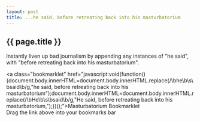 ```yaml
---
layout: post
title: ...he said, before retreating back into his masturbatorium 
---
```


{{ page.title }}
----------------

Instantly liven up bad journalism by appending any instances of "he
said", with "before retreating back into his masturbatorium".

<a class="bookmarklet"
href="javascript:void(function(){document.body.innerHTML=document.body.innerHTML.replace(/\bhe\b\s\bsaid\b/g,"he said, before retreating back into his masturbatorium");document.body.innerHTML=document.body.innerHTML.replace(/\bHe\b\s\bsaid\b/g,"He said, before retreating back into his masturbatorium,");})();">Masturbatorium Bookmarklet</a><br>
<span>Drag the link above into your bookmarks bar</span>
